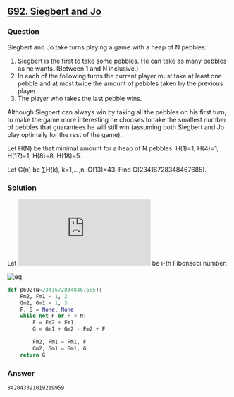 ## **[692. Siegbert and Jo](https://projecteuler.net/problem=692)**

### Question
Siegbert and Jo take turns playing a game with a heap of N pebbles:

1. Siegbert is the first to take some pebbles. He can take as many pebbles as he wants. (Between 1 and N inclusive.)
2. In each of the following turns the current player must take at least one pebble and at most twice the amount of pebbles taken by the previous player.
3. The player who takes the last pebble wins.

Although Siegbert can always win by taking all the pebbles on his first turn, to make the game more interesting he chooses to take the smallest number of pebbles that guarantees he will still win (assuming both Siegbert and Jo play optimally for the rest of the game).

Let H(N) be that minimal amount for a heap of N pebbles. H(1)=1, H(4)=1, H(17)=1, H(8)=8, H(18)=5.

Let G(n) be ∑H(k), k=1,...,n. G(13)=43. Find G(23416728348467685).

### Solution

Let ![eq](https://latex.codecogs.com/gif.latex?F_i) be i-th Fibonacci number:

![eq](https://latex.codecogs.com/gif.latex?G(F_i)=F_i&plus;G(F_{i-1})&plus;G(F_{i-2})-F_{i-2})

```python
def p692(N=23416728348467685):
    Fm2, Fm1 = 1, 2
    Gm2, Gm1 = 1, 3
    F, G = None, None
    while not F or F < N:
        F = Fm2 + Fm1
        G = Gm1 + Gm2 - Fm2 + F

        Fm2, Fm1 = Fm1, F
        Gm2, Gm1 = Gm1, G
    return G
```

### Answer
`842043391019219959`
